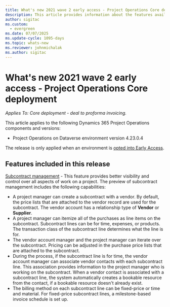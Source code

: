 ```yaml
---
title: What's new 2021 wave 2 early access - Project Operations Core deployment
description: This article provides information about the features available in the 2021 wave 2 early access release of Project Operations Core deployment.
author: sigitac
ms.custom:
  - evergreen
ms.date: 07/07/2025
ms.update-cycle: 1095-days
ms.topic: whats-new
ms.reviewer: johnmichalak
ms.author: sigitac
---
```


# What's new 2021 wave 2 early access - Project Operations Core deployment

_Applies To: Core deployment - deal to proforma invoicing._

This article applies to the following Dynamics 365 Project Operations components and versions:

- Project Operations on Dataverse environment version 4.23.0.4

The release is only applied when an environment is [opted into Early Access](/power-platform/admin/opt-in-early-access-updates#how-to-enable-early-access-updates).

## Features included in this release

[Subcontract management](/dynamics365/project-operations/pro/subcontracting/managing-subcontracts-overview) - This feature provides better visibility and control over all aspects of work on a project. The preview of subcontract management includes the following capabilities:

- A project manager can create a subcontract with a vendor. By default, the price lists that are attached to the vendor record are used for the subcontract. The vendor account has a relationship type of **Vendor** or **Supplier**.
- A project manager can itemize all of the purchases as line items on the subcontract. Subcontract lines can be for time, expenses, or products. The transaction class of the subcontract line determines what the line is for.
- The vendor account manager and the project manager can iterate over the subcontract. Pricing can be adjusted in the purchase price lists that are attached to the subcontract.
- During the process, if the subcontract line is for time, the vendor account manager can associate vendor contacts with each subcontract line. This association provides information to the project manager who is working on the subcontract. When a vendor contact is associated with a subcontract line, the system automatically creates a bookable resource from the contact, if a bookable resource doesn't already exist.
- The billing method on each subcontract line can be fixed-price or time and material. For fixed-price subcontract lines, a milestone-based invoice schedule is set up.
